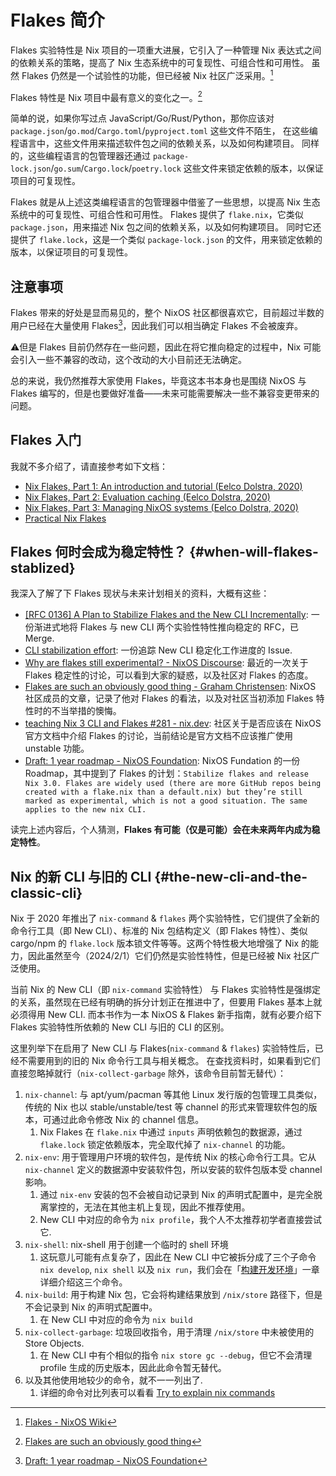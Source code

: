 # Flakes 简介

Flakes 实验特性是 Nix 项目的一项重大进展，它引入了一种管理 Nix 表达式之间的依赖关系的策略，提高了 Nix 生态系统中的可复现性、可组合性和可用性。
虽然 Flakes 仍然是一个试验性的功能，但已经被 Nix 社区广泛采用。[^1]

Flakes 特性是 Nix 项目中最有意义的变化之一。[^2]

简单的说，如果你写过点 JavaScript/Go/Rust/Python，那你应该对 `package.json`/`go.mod`/`Cargo.toml`/`pyproject.toml` 这些文件不陌生，
在这些编程语言中，这些文件用来描述软件包之间的依赖关系，以及如何构建项目。
同样的，这些编程语言的包管理器还通过 `package-lock.json`/`go.sum`/`Cargo.lock`/`poetry.lock` 这些文件来锁定依赖的版本，以保证项目的可复现性。

Flakes 就是从上述这类编程语言的包管理器中借鉴了一些思想，以提高 Nix 生态系统中的可复现性、可组合性和可用性。
Flakes 提供了 `flake.nix`，它类似 `package.json`，用来描述 Nix 包之间的依赖关系，以及如何构建项目。
同时它还提供了 `flake.lock`，这是一个类似 `package-lock.json` 的文件，用来锁定依赖的版本，以保证项目的可复现性。


## 注意事项 <Badge type="danger" text="caution" />

Flakes 带来的好处是显而易见的，整个 NixOS 社区都很喜欢它，目前超过半数的用户已经在大量使用 Flakes[^3]，因此我们可以相当确定 Flakes 不会被废弃。

:warning:但是 Flakes 目前仍然存在一些问题，因此在将它推向稳定的过程中，Nix 可能会引入一些不兼容的改动，这个改动的大小目前还无法确定。

总的来说，我仍然推荐大家使用 Flakes，毕竟这本书本身也是围绕 NixOS 与 Flakes 编写的，但是也要做好准备——未来可能需要解决一些不兼容变更带来的问题。

## Flakes 入门

我就不多介绍了，请直接参考如下文档：

- [Nix Flakes, Part 1: An introduction and tutorial (Eelco Dolstra, 2020)](https://www.tweag.io/blog/2020-05-25-flakes/)
- [Nix Flakes, Part 2: Evaluation caching (Eelco Dolstra, 2020)](https://www.tweag.io/blog/2020-06-25-eval-cache/)
- [Nix Flakes, Part 3: Managing NixOS systems (Eelco Dolstra, 2020)](https://www.tweag.io/blog/2020-07-31-nixos-flakes/)
- [Practical Nix Flakes](https://serokell.io/blog/practical-nix-flakes)

## Flakes 何时会成为稳定特性？ {#when-will-flakes-stablized}

我深入了解了下 Flakes 现状与未来计划相关的资料，大概有这些：

- [[RFC 0136] A Plan to Stabilize Flakes and the New CLI Incrementally](https://github.com/NixOS/rfcs/pull/136): 一份渐进式地将 Flakes 与 new CLI 两个实验性特性推向稳定的 RFC，已 Merge.
- [CLI stabilization effort](https://github.com/NixOS/nix/issues/7701): 一份追踪 New CLI 稳定化工作进度的 Issue.
- [Why are flakes still experimental? - NixOS Discourse](https://discourse.nixos.org/t/why-are-flakes-still-experimental/29317): 最近的一次关于 Flakes 稳定性的讨论，可以看到大家的疑惑，以及社区对 Flakes 的态度。
- [Flakes are such an obviously good thing - Graham Christensen](https://grahamc.com/blog/flakes-are-an-obviously-good-thing/): NixOS 社区成员的文章，记录了他对 Flakes 的看法，以及对社区当初添加 Flakes 特性时的不当举措的懊悔。
- [ teaching Nix 3 CLI and Flakes #281 - nix.dev](https://github.com/NixOS/nix.dev/issues/281): 社区关于是否应该在 NixOS 官方文档中介绍 Flakes 的讨论，当前结论是官方文档不应该推广使用 unstable 功能。
- [Draft: 1 year roadmap - NixOS Foundation](https://nixos-foundation.notion.site/1-year-roadmap-0dc5c2ec265a477ea65c549cd5e568a9): NixOS Fundation 的一份 Roadmap，其中提到了 Flakes 的计划：`Stabilize flakes and release Nix 3.0. Flakes are widely used (there are more GitHub repos being created with a flake.nix than a default.nix) but they’re still marked as experimental, which is not a good situation. The same applies to the new nix CLI.`

读完上述内容后，个人猜测，**Flakes 有可能（仅是可能）会在未来两年内成为稳定特性**。


## Nix 的新 CLI 与旧的 CLI {#the-new-cli-and-the-classic-cli}

Nix 于 2020 年推出了 `nix-command` & `flakes` 两个实验特性，它们提供了全新的命令行工具（即 New CLI）、标准的 Nix 包结构定义（即 Flakes 特性）、类似 cargo/npm 的 `flake.lock` 版本锁文件等等。这两个特性极大地增强了 Nix 的能力，因此虽然至今（2024/2/1）它们仍然是实验性特性，但是已经被 Nix 社区广泛使用。

当前 Nix 的 New CLI（即 `nix-command` 实验特性） 与 Flakes 实验特性是强绑定的关系，虽然现在已经有明确的拆分计划正在推进中了，但要用 Flakes 基本上就必须得用 New CLI.
而本书作为一本 NixOS & Flakes 新手指南，就有必要介绍下 Flakes 实验特性所依赖的 New CLI 与旧的 CLI 的区别。

这里列举下在启用了 New CLI 与 Flakes(`nix-command` & `flakes`) 实验特性后，已经不需要用到的旧的 Nix 命令行工具与相关概念。
在查找资料时，如果看到它们直接忽略掉就行（`nix-collect-garbage` 除外，该命令目前暂无替代）：

1. `nix-channel`: 与 apt/yum/pacman 等其他 Linux 发行版的包管理工具类似，传统的 Nix 也以 stable/unstable/test 等 channel 的形式来管理软件包的版本，可通过此命令修改 Nix 的 channel 信息。
   1. Nix Flakes 在 `flake.nix` 中通过 `inputs` 声明依赖包的数据源，通过 `flake.lock` 锁定依赖版本，完全取代掉了 `nix-channel` 的功能。
2. `nix-env`: 用于管理用户环境的软件包，是传统 Nix 的核心命令行工具。它从 `nix-channel` 定义的数据源中安装软件包，所以安装的软件包版本受 channel 影响。
   1. 通过 `nix-env` 安装的包不会被自动记录到 Nix 的声明式配置中，是完全脱离掌控的，无法在其他主机上复现，因此不推荐使用。
   2. New CLI 中对应的命令为 `nix profile`，我个人不太推荐初学者直接尝试它.
3. `nix-shell`: nix-shell 用于创建一个临时的 shell 环境
   1. 这玩意儿可能有点复杂了，因此在 New CLI 中它被拆分成了三个子命令 `nix develop`, `nix shell` 以及 `nix run`，我们会在「[构建开发环境](../development/intro.md)」一章详细介绍这三个命令。
4. `nix-build`: 用于构建 Nix 包，它会将构建结果放到 `/nix/store` 路径下，但是不会记录到 Nix 的声明式配置中。
   1. 在 New CLI 中对应的命令为 `nix build`
5. `nix-collect-garbage`: 垃圾回收指令，用于清理 `/nix/store` 中未被使用的 Store Objects.
   1. 在 New CLI 中有个相似的指令 `nix store gc --debug`，但它不会清理 profile 生成的历史版本，因此此命令暂无替代。
6. 以及其他使用地较少的命令，就不一一列出了.
   1. 详细的命令对比列表可以看看 [Try to explain nix commands](https://qiita-com.translate.goog/Sumi-Sumi/items/6de9ee7aab10bc0dbead?_x_tr_sl=auto&_x_tr_tl=en&_x_tr_hl=en)


[^1]: [Flakes - NixOS Wiki](https://nixos.wiki/index.php?title=Flakes)
[^2]: [Flakes are such an obviously good thing](https://grahamc.com/blog/flakes-are-an-obviously-good-thing/)
[^3]: [Draft: 1 year roadmap - NixOS Foundation](https://nixos-foundation.notion.site/1-year-roadmap-0dc5c2ec265a477ea65c549cd5e568a9)
